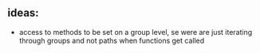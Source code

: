 ideas:
------
 - access to methods to be set on a group level, se were are just iterating through groups and not paths when functions get called
 